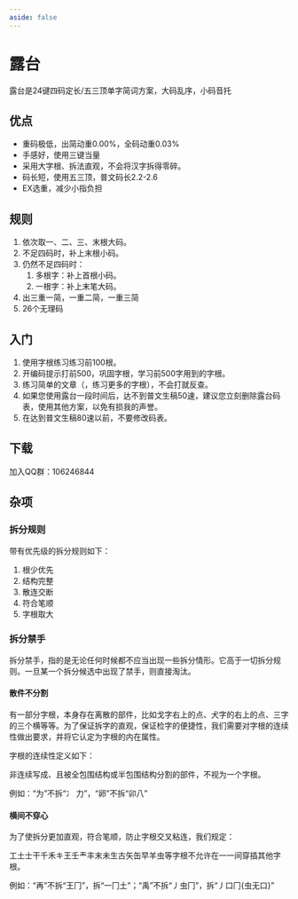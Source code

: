```yaml
---
aside: false
---
```

<script setup>
import Train from "../../components/train/TrainZigen.vue"
import {high} from "../high.ts"
</script>

# 露台

<Train zigenFont = "kaiti" name = "lutai" zigenJson = "/lutai/zigen.json" :high />

露台是24键四码定长/五三顶单字简词方案，大码乱序，小码音托

## 优点

* 重码极低，出简动重0.00%，全码动重0.03%
* 手感好，使用三键当量
* 采用大字根、拆法直观，不会将汉字拆得零碎。
* 码长短，使用五三顶，普文码长2.2-2.6
* EX选重，减少小指负担

## 规则

1. 依次取一、二、三、末根大码。
2. 不足四码时，补上末根小码。
3. 仍然不足四码时：
   1. 多根字：补上首根小码。
   2. 一根字：补上末笔大码。
4. 出三重一简，一重二简，一重三简
5. 26个无理码

## 入门

1. 使用字根练习练习前100根。
2. 开编码提示打前500，巩固字根，学习前500字用到的字根。
3. 练习简单的文章（，练习更多的字根），不会打就反查。
4. 如果您使用露台一段时间后，达不到普文生稿50速，建议您立刻删除露台码表，使用其他方案，以免有损我的声誉。
5. 在达到普文生稿80速以前，不要修改码表。

## 下载

加入QQ群：106246844

## 杂项

### 拆分规则

带有优先级的拆分规则如下：
1. 根少优先
2. 结构完整
3. 散连交断
4. 符合笔顺
5. 字根取大

### 拆分禁手

拆分禁手，指的是无论任何时候都不应当出现一些拆分情形。它高于一切拆分规则。一旦某一个拆分候选中出现了禁手，则直接淘汰。

#### 散件不分割

有一部分字根，本身存在离散的部件，比如戈字右上的点、犬字的右上的点、三字的三个横等等。为了保证拆字的直观，保证检字的便捷性，我们需要对字根的连续性做出要求，并将它认定为字根的内在属性。

字根的连续性定义如下：

非连续写成、且被全包围结构或半包围结构分割的部件，不视为一个字根。

例如：“为”不拆“冫 力”，“卵”不拆“卯八”

#### 横间不穿心

为了使拆分更加直观，符合笔顺，防止字根交叉粘连，我们规定：

工土士干千禾キ王壬龶丰末未生古矢缶早羊虫等字根不允许在一一间穿插其他字根。

例如：“再”不拆“王冂”，拆“一冂土”；“禹”不拆“丿虫冂”，拆“丿口冂{虫无口}”
